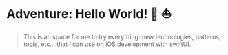 # Adventure: Hello World! :rocket: :sailboat:

> This is an space for me to try everything: new technologies, patterns, tools, etc... that I can use on iOS development with swiftUI.
